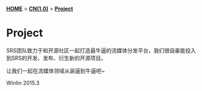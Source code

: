 [**HOME**](Home) > [**CN(1.0)**](v1_CN_Home) > [**Project**](v1_CN_Project)

# Project

SRS团队致力于和开源社区一起打造最牛逼的流媒体分发平台，我们很自豪能投入到SRS的开发、发布、衍生新的开源项目。

让我们一起在流媒体领域从装逼到牛逼吧~

Winlin 2015.3